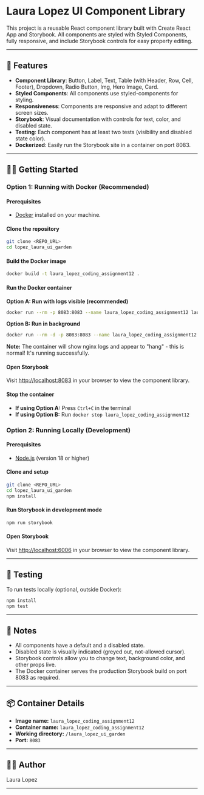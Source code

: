 # Laura Lopez UI Component Library

This project is a reusable React component library built with Create React App and Storybook. 
All components are styled with Styled Components, fully responsive, and include Storybook controls for easy property editing.

---

## 🚀 Features

- **Component Library**: Button, Label, Text, Table (with Header, Row, Cell, Footer), Dropdown, Radio Button, Img, Hero Image, Card.
- **Styled Components**: All components use styled-components for styling.
- **Responsiveness**: Components are responsive and adapt to different screen sizes.
- **Storybook**: Visual documentation with controls for text, color, and disabled state.
- **Testing**: Each component has at least two tests (visibility and disabled state color).
- **Dockerized**: Easily run the Storybook site in a container on port 8083.

---

## 🧑‍💻 Getting Started

### Option 1: Running with Docker (Recommended)

#### Prerequisites

- [Docker](https://www.docker.com/) installed on your machine.

#### Clone the repository

```sh
git clone <REPO_URL>
cd lopez_laura_ui_garden
```

#### Build the Docker image

```sh
docker build -t laura_lopez_coding_assignment12 .
```

#### Run the Docker container

**Option A: Run with logs visible (recommended)**
```sh
docker run --rm -p 8083:8083 --name laura_lopez_coding_assignment12 laura_lopez_coding_assignment12
```

**Option B: Run in background**
```sh
docker run --rm -d -p 8083:8083 --name laura_lopez_coding_assignment12 laura_lopez_coding_assignment12
```

**Note:** The container will show nginx logs and appear to "hang" - this is normal! It's running successfully.

#### Open Storybook

Visit [http://localhost:8083](http://localhost:8083) in your browser to view the component library.

#### Stop the container

- **If using Option A:** Press `Ctrl+C` in the terminal
- **If using Option B:** Run `docker stop laura_lopez_coding_assignment12`



### Option 2: Running Locally (Development)

#### Prerequisites

- [Node.js](https://nodejs.org/) (version 18 or higher)

#### Clone and setup

```sh
git clone <REPO_URL>
cd lopez_laura_ui_garden
npm install
```

#### Run Storybook in development mode

```sh
npm run storybook
```

#### Open Storybook

Visit [http://localhost:6006](http://localhost:6006) in your browser to view the component library.

---


## 🧪 Testing

To run tests locally (optional, outside Docker):

```sh
npm install
npm test
```

---

## 📝 Notes

- All components have a default and a disabled state.  
- Disabled state is visually indicated (greyed out, not-allowed cursor).
- Storybook controls allow you to change text, background color, and other props live.
- The Docker container serves the production Storybook build on port 8083 as required.

---

## 📦 Container Details

- **Image name:** `laura_lopez_coding_assignment12`
- **Container name:** `laura_lopez_coding_assignment12`
- **Working directory:** `/laura_lopez_ui_garden`
- **Port:** `8083`

---

## 👩‍💻 Author

Laura Lopez

---
